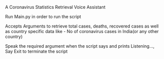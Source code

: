 A Coronavirus Statistics Retrieval Voice Assistant

Run Main.py in order to run the script

Accepts Arguments to retrieve total cases, deaths, recovered cases as well as country specific data like - No of coronavirus cases in India(or any other country)

Speak the required argument when the script says and prints Listening..., Say Exit to terminate the script